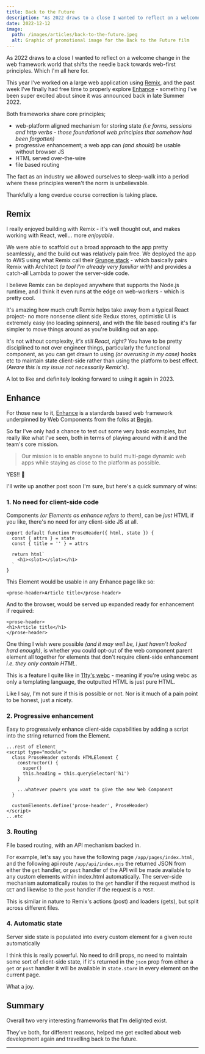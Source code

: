 ```yaml
---
title: Back to the Future
description: "As 2022 draws to a close I wanted to reflect on a welcome change in the web framework world that shifts the needle back towards web-first principles."
date: 2022-12-12
image: 
  path: /images/articles/back-to-the-future.jpeg
  alt: Graphic of promotional image for the Back to the Future film
---
```


As 2022 draws to a close I wanted to reflect on a welcome change in the web framework world that shifts the needle back towards web-first principles. Which I'm all here for. 

This year I’ve worked on a large web application using [Remix](http://remix.run), and the past week I’ve finally had free time to properly explore [Enhance](https://enhance.dev) - something I've been super excited about since it was announced back in late Summer 2022.

Both frameworks share core principles;

- web-platform aligned mechanism for storing state _(i.e forms, sessions and http verbs - those foundational web principles that somehow had been forgotten)_
- progressive enhancement; a web app can _(and should)_ be usable without browser JS
- HTML served over-the-wire
- file based routing 

The fact as an industry we allowed ourselves to sleep-walk into a period where these principles weren't the norm is unbelievable. 

Thankfully a long overdue course correction is taking place.

## Remix

I really enjoyed building with Remix - it's well thought out, and makes working with React, well... more _enjoyable_. 

We were able to scaffold out a broad approach to the app pretty seamlessly, and the build out was relatively pain free. We deployed the app to AWS using what Remix call their [Grunge stack](https://github.com/remix-run/grunge-stack) - which basically pairs Remix with Architect _(a tool I'm already very familiar with)_ and provides a catch-all Lambda to power the server-side code.

I believe Remix can be deployed anywhere that supports the Node.js runtime, and I think it even runs at the edge on web-workers - which is pretty cool.

It's amazing how much cruft Remix helps take away from a typical React project- no more nonsense client side Redux stores, optimistic UI is extremely easy (no loading spinners), and with the file based routing it's far simpler to move things around as you're building out an app. 

It's not without complexity, _it's still React, right?_ You have to be pretty disciplined to not over engineer things, particularly the functional component, as you can get drawn to using _(or overusing in my case)_ hooks etc to maintain state client-side rather than using the platform to best effect. _(Aware this is my issue not necessarily Remix's)_. 

A lot to like and definitely looking forward to using it again in 2023. 


## Enhance

For those new to it, [Enhance](https://enhance.dev) is a standards based web framework underpinned by Web Components from the folks at [Begin](https://begin.com). 

So far I've only had a chance to test out some very basic examples, but really like what I've seen, both in terms of playing around with it and the team's core mission.

>Our mission is to enable anyone to build multi-page dynamic web apps while staying as close to the platform as possible.

YES!! 🙌 

I'll write up another post soon I'm sure, but here's a quick summary of wins:

### 1. No need for client-side code

Components _(or Elements as enhance refers to them)_, can be _just_ HTML if you like, there's no need for any client-side JS at all. 

```
export default function ProseHeader({ html, state }) {
  const { attrs } = state
  const { title = '' } = attrs

  return html`
    <h1><slot></slot></h1>
  `
}
```

This Element would be usable in any Enhance page like so:
```
<prose-header>Article title</prose-header>
```

And to the browser, would be served up expanded ready for enhancement if required:

```
<prose-header>
<h1>Article title</h1>
</prose-header>
```

One thing I wish were possible _(and it may well be, I just haven't looked hard enough)_, is whether you could opt-out of the web component parent element all together for elements that don't require client-side enhancement
_i.e. they only contain HTML_. 

This is a feature I quite like in [11ty's webc](https://www.11ty.dev/docs/languages/webc/#html-only-components) - meaning if you're using webc as only a templating language, the outputted HTML is just pure HTML. 

Like I say, I'm not sure if this is possible or not. Nor is it much of a pain point to be honest, just a nicety. 

### 2. Progressive enhancement 

Easy to progressively enhance client-side capabilities by adding a script into the string returned from the Element.

```
...rest of Element
<script type="module">
  class ProseHeader extends HTMLElement {
    constructor() {
      super()
      this.heading = this.querySelector('h1')
    }
    
    ...whatever powers you want to give the new Web Component
  }

  customElements.define('prose-header', ProseHeader)
</script>
...etc
```

### 3. Routing

File based routing, with an API mechanism backed in.

For example, let's say you have the following page `/app/pages/index.html`, and the following api route `/app/api/index.mjs` the returned JSON from either the `get` handler, or `post` handler of the API will be made available to any custom elements within index.html automatically. The server-side mechanism automatically routes to the `get` handler if the request method is `GET` and likewise to the `post` handler if the request is a `POST`.

This is similar in nature to Remix's actions (post) and loaders (gets), but split across different files. 

### 4. Automatic state

Server side state is populated into every custom element for a given route automatically 

I think this is really powerful. No need to drill props, no need to maintain some sort of client-side state, if it's returned in the `json` prop from either a `get` or `post` handler it will be available in `state.store` in every element on the current page. 

What a joy.

## Summary

Overall two very interesting frameworks that I'm delighted exist. 

They've both, for different reasons, helped me get excited about web development again and travelling back to the future. 

---
